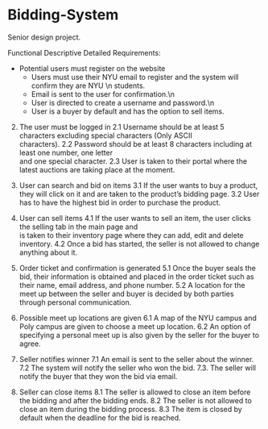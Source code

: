 Bidding-System
==============
Senior design project.

Functional Descriptive Detailed Requirements:

- Potential users must register on the website 
	- Users must use their NYU email to register and the system will confirm they are NYU  \n
       students.
	- Email is sent to the user for confirmation.\n
	- User is directed to create a username and password.\n
	- User is a buyer by default and has the option to sell items.

2. The user must be logged in
2.1 Username should be at least 5 characters excluding special characters (Only ASCII     
       characters).
2.2 Password should be at least 8 characters including at least one number, one letter   
       and one special character.
2.3 User is taken to their portal where the latest auctions are taking place at the 
       moment.

3. User can search and bid on items
3.1 If the user wants to buy a product, they will click on it and are taken to the product’s 
      bidding page.
	3.2 User has to have the highest bid in order to purchase the product.

4. User can sell items
4.1 If the user wants to sell an item, the user clicks the selling tab in the main page and  
       is taken to their inventory page where they can add, edit and delete inventory.
4.2 Once a bid has started, the seller is not allowed to change anything about it.

5. Order ticket and confirmation is generated
5.1 Once the buyer seals the bid, their information is obtained and placed in the order 
       ticket such as their name, email address, and phone number.
5.2 A location for the meet up between the seller and buyer is decided by both parties  
       through personal communication.

6. Possible meet up locations are given 
6.1 A map of the NYU campus and Poly campus are given to choose a meet up location.
6.2 An option of specifying a personal meet up is also given by the seller for the buyer to  
      agree.

7. Seller notifies winner 
7.1  An email is sent to the seller about the winner.
7.2 The system will notify the seller who won the bid.
7.3. The seller will notify the buyer that they won the bid via email.

8. Seller can close items 
8.1 The seller is allowed to close an item before the bidding and after the bidding ends.
8.2 The seller is not allowed to close an item during the bidding process.
8.3 The item is closed by default when the deadline for the bid is reached.
